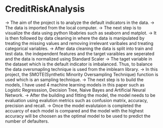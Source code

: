 # CreditRiskAnalysis
-> The aim of the project is to analyze the default indicators in the data. 
-> The data is imported from the local computer.
-> The next step is to visualize the data using python libabries such as seaborn and matplot.
-> It is then followed by data cleaning in where the data is manipulated by treating the missing values and removing irrelevant varibales 
and treating categorical variables.
-> After data cleaning the data is split into train and test data. the independent features and the target varaibles are seperated and the data is normalized using Standard Scaler
-> The taget variable in the dataset which is the default indicator is imbalanced.
Thus, to balance the data oversmapling technique is used from the imblearn library.
-> In this project, the SMOTE(Synthetic Minority Oversampling Technique) function is used which is an sampling technique.
-> The next step is to build the models, I have used 4 machine learning models in this paper such as Logistic Regresssion, Decision Tree, Naive Bayes and Artificial Neural Network.
-> After the building and fitting the model, the model needs to be evaluation using evalution metrics such as confusion matrix, accuracy, precision and recall.
-> Once the model evalutaion is completed the accuarcy of each model is compared and the model with the highest accuracy will be choosen as the optimal model to be used to predict the number of defaulters. 
